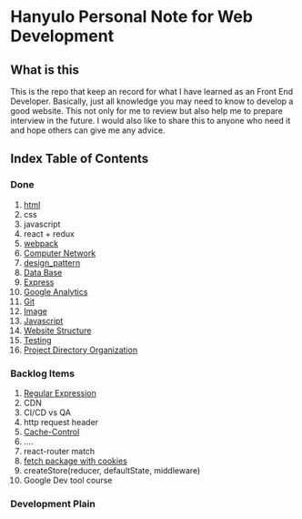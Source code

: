 # Hanyulo Personal Note for Web Development

## What is this
This is the repo that keep an record for what I have learned as an Front End Developer. Basically, just all knowledge you may need to know to develop a good website. This not only for me to review but also help me to prepare interview in the future. I would also like to share this to anyone who need it and hope others can give me any advice.

## Index Table of Contents

### Done
1. [html](./html/index.md)
2. css
3. javascript
4. react + redux
5. [webpack](./webpack/index.md)
6. [Computer Network](./computer_network/index.md)
7. [design_pattern](./design_pattern/index.md)
8. [Data Base](./data_base/index.md)
9. [Express](./express/index.md)
10. [Google Analytics](./ga/index.md)
11. [Git](./git/index.md)
12. [Image](./image/index.md)
13. [Javascript](./javascript/index.md)
14. [Website Structure](./structure/index.md)
15. [Testing](./testing/index.md)
16. [Project Directory Organization](./project_directory_organization)

### Backlog Items
1. [Regular Expression](https://github.com/zeeshanu/learn-regex)
2. CDN
3. CI/CD vs QA
4. http request header
  1. [Cache-Control](https://developer.mozilla.org/en-US/docs/Web/HTTP/Headers/Cache-Control)
  2. ....
5. react-router match
6. [fetch package with cookies](https://github.com/github/fetch#sending-cookies)
7. createStore(reducer, defaultState, middleware)
8. Google Dev tool course

### Development Plain
